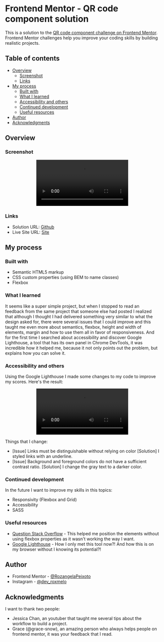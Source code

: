 # Frontend Mentor - QR code component solution

This is a solution to the [QR code component challenge on Frontend Mentor](https://www.frontendmentor.io/challenges/qr-code-component-iux_sIO_H). Frontend Mentor challenges help you improve your coding skills by building realistic projects. 

## Table of contents

- [Overview](#overview)
  - [Screenshot](#screenshot)
  - [Links](#links)
- [My process](#my-process)
  - [Built with](#built-with)
  - [What I learned](#what-i-learned)
  - [Accessibility and others](#Accessibility-and-others)
  - [Continued development](#continued-development)
  - [Useful resources](#useful-resources)
- [Author](#author)
- [Acknowledgments](#acknowledgments)

## Overview

### Screenshot
<div align="center">
  <video src="https://github.com/RozangelaPeixoto/qrcode_component/assets/140510936/0588d6c6-04c4-4b93-b795-a99e929a2876">
</div>

### Links

- Solution URL: [Github](https://github.com/RozangelaPeixoto/qrcode_component/)
- Live Site URL: [Site](https://qrcode-component-gamma.vercel.app/)

## My process

### Built with

- Semantic HTML5 markup
- CSS custom properties (using BEM to name classes)
- Flexbox

### What I learned

It seems like a super simple project, but when I stopped to read an feedback from the same project that someone else had posted I realized that although I thought I had delivered something very similar to what the design asked for, there were several issues that I could improve and this taught me even more about semantics, flexbox, height and width of elements, margin and how to use them all in favor of responsiveness. And for the first time I searched about accessibility and discover Google Lighthouse, a tool that has its own panel in Chrome DevTools, it was incredible how it helped me, because it not only points out the problem, but explains how you can solve it.

### Accessibility and others

Using the Google Lighthouse I made some changes to my code to improve my scores. Here's the result:
<div align="center">
  <video src="https://github.com/RozangelaPeixoto/qrcode_component/assets/140510936/1e6d5dbf-364f-4ec8-84ce-e1872adf38a1">
</div>

Things that I change:
- [Issue] Links must be distinguishable without relying on color [Solution] I styled links with an underline.
- [Issue] Background and foreground colors do not have a sufficient contrast ratio. [Solution] I change the gray text to a darker color.

### Continued development

In the future I want to improve my skills in this topics: 
- Responsivity (Flexbox and Grid)
- Accessibility 
- SASS

### Useful resources

- [Question Stack Overflow](https://stackoverflow.com/questions/31000885/align-an-element-to-bottom-with-flexbox) - This helped me position the elements without using flexbox properties as it wasn't working the way I want.
- [Google Lighthouse](https://developer.chrome.com/docs/lighthouse) - How I only met this tool now?! And how this is on my browser without I knowing its potential?!

## Author

- Frontend Mentor - [@RozangelaPeixoto](https://www.frontendmentor.io/profile/RozangelaPeixoto)
- Instagram - [@dev_roxmelo](https://www.instagram.com/dev_roxmelo/)

## Acknowledgments

I want to thank two people:
- Jessica Chan, an youtuber that taught me several tips about the workflow to build a project.
- Grace (@grace-snow), an amazing person who always helps people on frontend mentor, it was your feedback that I read.
